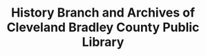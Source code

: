 ---
layout: repo
title: "History Branch and Archives of Cleveland Bradley County Public Library"
id: 5992
permalink: repos/5992/
---